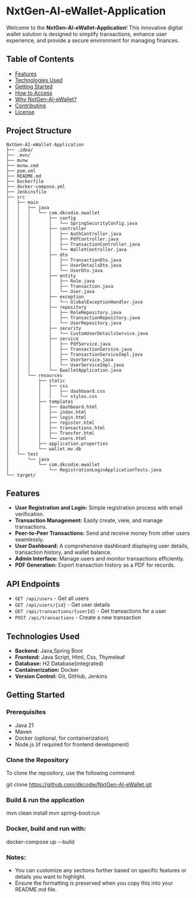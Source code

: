 # NxtGen-AI-eWallet-Application

Welcome to the **NxtGen-AI-eWallet-Application**! This innovative digital wallet solution is designed to simplify transactions, enhance user experience, and provide a secure environment for managing finances.

## Table of Contents

- [Features](#features)
- [Technologies Used](#technologies-used)
- [Getting Started](#getting-started)
- [How to Access](#how-to-access)
- [Why NxtGen-AI-eWallet?](#why-nxtgen-ai-ewallet)
- [Contributing](#contributing)
- [License](#license)

## Project Structure

```
NxtGen-AI-eWallet-Application
├── .idea/
├── .mvn/
├── mvnw
├── mvnw.cmd
├── pom.xml
├── README.md
├── Dockerfile
├── docker-compose.yml
├── Jenkinsfile
├── src
│   ├── main
│   │   ├── java
│   │   │   └── com.dkcodie.ewallet
│   │   │       ├── config
│   │   │       │   └── SpringSecurityConfig.java
│   │   │       ├── controller
│   │   │       │   ├── AuthController.java
│   │   │       │   ├── PdfController.java
│   │   │       │   ├── TransactionController.java
│   │   │       │   └── WalletController.java
│   │   │       ├── dto
│   │   │       │   ├── TransactionDto.java
│   │   │       │   ├── UserDetailsDto.java
│   │   │       │   └── UserDto.java
│   │   │       ├── entity
│   │   │       │   ├── Role.java
│   │   │       │   ├── Transaction.java
│   │   │       │   └── User.java
│   │   │       ├── exception
│   │   │       │   └── GlobalExceptionHandler.java
│   │   │       ├── repository
│   │   │       │   ├── RoleRepository.java
│   │   │       │   ├── TransactionRepository.java
│   │   │       │   └── UserRepository.java
│   │   │       ├── security
│   │   │       │   └── CustomUserDetailsService.java
│   │   │       ├── service
│   │   │       │   ├── PdfService.java
│   │   │       │   ├── TransactionService.java
│   │   │       │   ├── TransactionServiceImpl.java
│   │   │       │   ├── UserService.java
│   │   │       │   └── UserServiceImpl.java
│   │   │       └── EwalletApplication.java
│   │   └── resources
│   │       ├── static
│   │       │   ├── css
│   │       │   │   ├── dashboard.css
│   │       │   │   └── styles.css
│   │       ├── templates
│   │       │   ├── dashboard.html
│   │       │   ├── index.html
│   │       │   ├── login.html
│   │       │   ├── register.html
│   │       │   ├── transactions.html
│   │       │   ├── Transfer.html
│   │       │   └── users.html
│   │       ├── application.properties
│   │       └── wallet.mv.db
│   └── test
│       └── java
│           └── com.dkcodie.ewallet
│               └── RegistrationLoginApplicationTests.java
└── target/

```

## Features

- **User Registration and Login:** Simple registration process with email verification.
- **Transaction Management:** Easily create, view, and manage transactions.
- **Peer-to-Peer Transactions:** Send and receive money from other users seamlessly.
- **User Dashboard:** A comprehensive dashboard displaying user details, transaction history, and wallet balance.
- **Admin Interface:** Manage users and monitor transactions efficiently.
- **PDF Generation:** Export transaction history as a PDF for records.


## API Endpoints
- `GET /api/users` - Get all users
- `GET /api/users/{id}` - Get user details
- `GET /api/transactions/{userId}` - Get transactions for a user
- `POST /api/transactions` - Create a new transaction

  
## Technologies Used

- **Backend:** Java,Spring Boot
- **Frontend:** Java Script, Html, Css, Thymeleaf
- **Database:** H2 Database(integrated)
- **Containerization:** Docker
- **Version Control:** Git, GitHub, Jenkins

## Getting Started

### Prerequisites

- Java 21
- Maven
- Docker (optional, for containerization)
- Node.js (if required for frontend development)

### Clone the Repository

To clone the repository, use the following command:

git clone https://github.com/dkcodie/NxtGen-AI-eWallet.git


### Build & run the application

mvn clean install
mvn spring-boot:run


### Docker, build and run with:

docker-compose up --build





### Notes:
- You can customize any sections further based on specific features or details you want to highlight.
- Ensure the formatting is preserved when you copy this into your README.md file.

